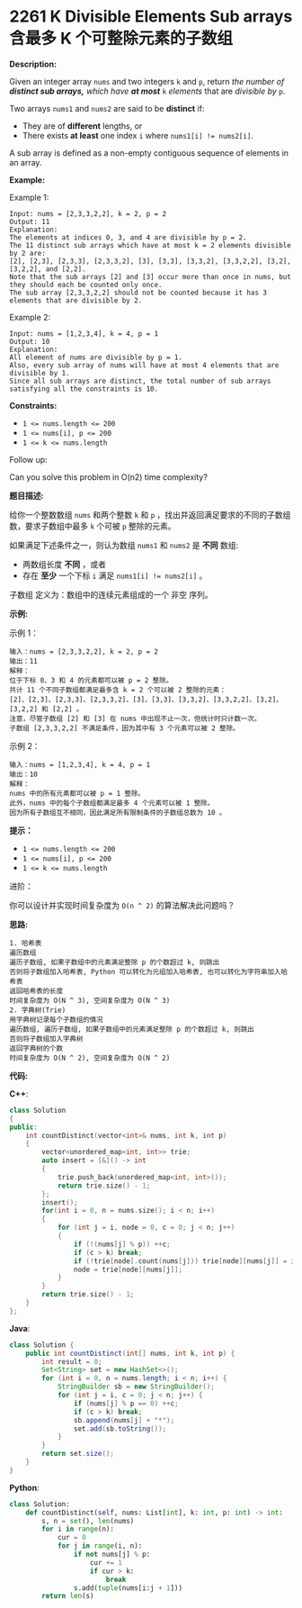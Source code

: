 # 2261 K Divisible Elements Sub arrays 含最多 K 个可整除元素的子数组

__Description:__

Given an integer array `nums` and two integers `k` and `p`, return _the number of __distinct sub arrays,__ which have __at most___ `k` _elements_ that are _divisible by_ `p`.

Two arrays `nums1` and `nums2` are said to be __distinct__ if:

- They are of __different__ lengths, or
- There exists __at least__ one index `i` where `nums1[i] != nums2[i]`.

A sub array is defined as a non-empty contiguous sequence of elements in an array.

__Example:__

Example 1:

```text
Input: nums = [2,3,3,2,2], k = 2, p = 2
Output: 11
Explanation:
The elements at indices 0, 3, and 4 are divisible by p = 2.
The 11 distinct sub arrays which have at most k = 2 elements divisible by 2 are:
[2], [2,3], [2,3,3], [2,3,3,2], [3], [3,3], [3,3,2], [3,3,2,2], [3,2], [3,2,2], and [2,2].
Note that the sub arrays [2] and [3] occur more than once in nums, but they should each be counted only once.
The sub array [2,3,3,2,2] should not be counted because it has 3 elements that are divisible by 2.
```

Example 2:

```text
Input: nums = [1,2,3,4], k = 4, p = 1
Output: 10
Explanation:
All element of nums are divisible by p = 1.
Also, every sub array of nums will have at most 4 elements that are divisible by 1.
Since all sub arrays are distinct, the total number of sub arrays satisfying all the constraints is 10.
```

__Constraints:__

- `1 <= nums.length <= 200`
- `1 <= nums[i], p <= 200`
- `1 <= k <= nums.length`

Follow up:

Can you solve this problem in O(n2) time complexity?

__题目描述:__

给你一个整数数组 `nums` 和两个整数 `k` 和 `p` ，找出并返回满足要求的不同的子数组数，要求子数组中最多 `k` 个可被 `p` 整除的元素。

如果满足下述条件之一，则认为数组 `nums1` 和 `nums2` 是 __不同__ 数组:

- 两数组长度 __不同__ ，或者
- 存在 __至少__ 一个下标 `i` 满足 `nums1[i] != nums2[i]` 。

子数组 定义为：数组中的连续元素组成的一个 非空 序列。

__示例:__

示例 1：

```text
输入：nums = [2,3,3,2,2], k = 2, p = 2
输出：11
解释：
位于下标 0、3 和 4 的元素都可以被 p = 2 整除。
共计 11 个不同子数组都满足最多含 k = 2 个可以被 2 整除的元素：
[2]、[2,3]、[2,3,3]、[2,3,3,2]、[3]、[3,3]、[3,3,2]、[3,3,2,2]、[3,2]、[3,2,2] 和 [2,2] 。
注意，尽管子数组 [2] 和 [3] 在 nums 中出现不止一次，但统计时只计数一次。
子数组 [2,3,3,2,2] 不满足条件，因为其中有 3 个元素可以被 2 整除。
```

示例 2：

```text
输入：nums = [1,2,3,4], k = 4, p = 1
输出：10
解释：
nums 中的所有元素都可以被 p = 1 整除。
此外，nums 中的每个子数组都满足最多 4 个元素可以被 1 整除。
因为所有子数组互不相同，因此满足所有限制条件的子数组总数为 10 。
```

__提示：__

- `1 <= nums.length <= 200`
- `1 <= nums[i], p <= 200`
- `1 <= k <= nums.length`

进阶：

你可以设计并实现时间复杂度为 `O(n ^ 2)` 的算法解决此问题吗？

__思路:__

```text
1. 哈希表
遍历数组
遍历子数组, 如果子数组中的元素满足整除 p 的个数超过 k, 则跳出
否则将子数组加入哈希表, Python 可以转化为元组加入哈希表, 也可以转化为字符串加入哈希表
返回哈希表的长度
时间复杂度为 O(N ^ 3), 空间复杂度为 O(N ^ 3)
2. 字典树(Trie)
用字典树记录每个子数组的情况
遍历数组, 遍历子数组, 如果子数组中的元素满足整除 p 的个数超过 k, 则跳出
否则将子数组加入字典树
返回字典树的个数
时间复杂度为 O(N ^ 2), 空间复杂度为 O(N ^ 2)
```

__代码:__

__C++__:

```C++
class Solution 
{
public:
    int countDistinct(vector<int>& nums, int k, int p) 
    {
        vector<unordered_map<int, int>> trie;
        auto insert = [&]() -> int 
        {
            trie.push_back(unordered_map<int, int>()); 
            return trie.size() - 1; 
        };
        insert();
        for(int i = 0, n = nums.size(); i < n; i++) 
        {
            for (int j = i, node = 0, c = 0; j < n; j++) 
            {
                if (!(nums[j] % p)) ++c;
                if (c > k) break;
                if (!trie[node].count(nums[j])) trie[node][nums[j]] = insert();
                node = trie[node][nums[j]];
            }
        }
        return trie.size() - 1;
    }
};
```

__Java__:

```Java
class Solution {
    public int countDistinct(int[] nums, int k, int p) {
        int result = 0;
        Set<String> set = new HashSet<>();
        for (int i = 0, n = nums.length; i < n; i++) {
            StringBuilder sb = new StringBuilder();
            for (int j = i, c = 0; j < n; j++) {
                if (nums[j] % p == 0) ++c;
                if (c > k) break;
                sb.append(nums[j] + "*");
                set.add(sb.toString());
            }
        }
        return set.size();
    }
}
```

__Python__:

```Python
class Solution:
    def countDistinct(self, nums: List[int], k: int, p: int) -> int:
        s, n = set(), len(nums)
        for i in range(n):
            cur = 0
            for j in range(i, n):
                if not nums[j] % p:
                    cur += 1
                    if cur > k:
                        break
                s.add(tuple(nums[i:j + 1]))
        return len(s)
```
